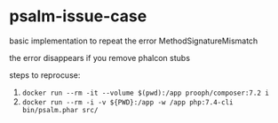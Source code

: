 # psalm-issue-case
basic implementation to repeat the error MethodSignatureMismatch

the error disappears if you remove phalcon stubs

steps to reprocuse:
1. `docker run --rm -it --volume $(pwd):/app prooph/composer:7.2 i`
2. `docker run --rm -i -v ${PWD}:/app -w /app php:7.4-cli bin/psalm.phar src/`
